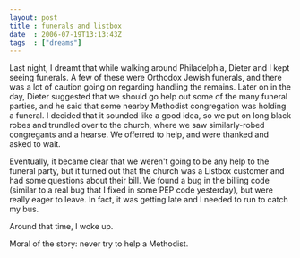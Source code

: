 ```yaml
---
layout: post
title : funerals and listbox
date  : 2006-07-19T13:13:43Z
tags  : ["dreams"]
---
```

Last night, I dreamt that while walking around Philadelphia, Dieter and I kept seeing funerals.  A few of these were Orthodox Jewish funerals, and there was a lot of caution going on regarding handling the remains.  Later on in the day, Dieter suggested that we should go help out some of the many funeral parties, and he said that some nearby Methodist congregation was holding a funeral.  I decided that it sounded like a good idea, so we put on long black robes and trundled over to the church, where we saw similarly-robed congregants and a hearse.  We offerred to help, and were thanked and asked to wait.

Eventually, it became clear that we weren't going to be any help to the funeral party, but it turned out that the church was a Listbox customer and had some questions about their bill.  We found a bug in the billing code (similar to a real bug that I fixed in some PEP code yesterday), but were really eager to leave.  In fact, it was getting late and I needed to run to catch my bus.

Around that time, I woke up.

Moral of the story:  never try to help a Methodist. 
